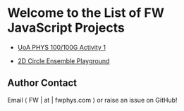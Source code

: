 # Welcome to the List of FW JavaScript Projects

* [UoA PHYS 100/100G Activity 1](Activity1.html)

* [2D Circle Ensemble Playground](BoxGas.html)


## Author Contact
Email ⟨ FW | at | fwphys.com ⟩ or raise an issue on GitHub!
